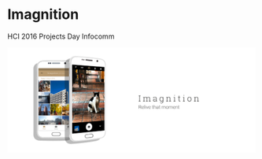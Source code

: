 # Imagnition
HCI 2016 Projects Day Infocomm

![alt text](https://github.com/iDrinkMocha/Imagnition/blob/main/MOCKUPS/banner.png?raw=true)
